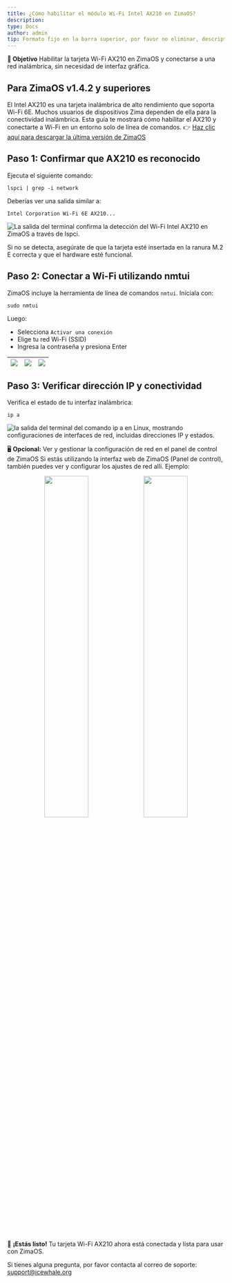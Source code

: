 ```yaml
---
title: ¿Cómo habilitar el módulo Wi-Fi Intel AX210 en ZimaOS?
description:  
type: Docs
author: admin
tip: Formato fijo en la barra superior, por favor no eliminar, description es la descripción del artículo, si no se completa se tomará el primer párrafo del contenido
---
```


**🎯 Objetivo**
Habilitar la tarjeta Wi-Fi AX210 en ZimaOS y conectarse a una red inalámbrica, sin necesidad de interfaz gráfica.

## Para ZimaOS v1.4.2 y superiores
El Intel AX210 es una tarjeta inalámbrica de alto rendimiento que soporta Wi-Fi 6E. Muchos usuarios de dispositivos Zima dependen de ella para la conectividad inalámbrica. Esta guía te mostrará cómo habilitar el AX210 y conectarte a Wi-Fi en un entorno solo de línea de comandos.
👉 [Haz clic aquí para descargar la última versión de ZimaOS](https://github.com/IceWhaleTech/ZimaOS)

## Paso 1: Confirmar que AX210 es reconocido
Ejecuta el siguiente comando:
```language
lspci | grep -i network
```
Deberías ver una salida similar a:

`Intel Corporation Wi-Fi 6E AX210...`

![La salida del terminal confirma la detección del Wi-Fi Intel AX210 en ZimaOS a través de lspci.](https://manage.icewhale.io/api/static/docs/1751615644136_image.png)

Si no se detecta, asegúrate de que la tarjeta esté insertada en la ranura M.2 E correcta y que el hardware esté funcional.

## Paso 2: Conectar a Wi-Fi utilizando nmtui
ZimaOS incluye la herramienta de línea de comandos `nmtui`. Iníciala con:
```language
sudo nmtui
```
Luego:
- Selecciona `Activar una conexión`
- Elige tu red Wi-Fi (SSID)
- Ingresa la contraseña y presiona Enter

| ![](https://manage.icewhale.io/api/static/docs/1751616098976_image.png) | ![](https://manage.icewhale.io/api/static/docs/1751616105026_image.png) | ![](https://manage.icewhale.io/api/static/docs/1751616124786_image.png) |
| :---------------: | :---------------: | :---------------: |

## Paso 3: Verificar dirección IP y conectividad
Verifica el estado de tu interfaz inalámbrica:
```language
ip a
```
![la salida del terminal del comando ip a en Linux, mostrando configuraciones de interfaces de red, incluidas direcciones IP y estados.](https://manage.icewhale.io/api/static/docs/1751616224099_image.png)

🖥️ **Opcional:** Ver y gestionar la configuración de red en el panel de control de ZimaOS
Si estás utilizando la interfaz web de ZimaOS (Panel de control), también puedes ver y configurar los ajustes de red allí.
Ejemplo:
<p align="center">
  <img src="![](https://manage.icewhale.io/api/static/docs/1751616926003_image.png)" width="45%" />
  <img src="![](https://manage.icewhale.io/api/static/docs/1751616939282_image.png)" width="45%" />
</p>

🎉 **¡Estás listo!**
Tu tarjeta Wi-Fi AX210 ahora está conectada y lista para usar con ZimaOS.

Si tienes alguna pregunta, por favor contacta al correo de soporte: <support@icewhale.org>